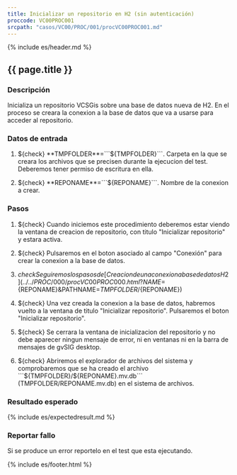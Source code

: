 ```yaml
---
title: Inicializar un repositorio en H2 (sin autenticación)
proccode: VC00PROC001
srcpath: "casos/VC00/PROC/001/procVC00PROC001.md"
---
```


{% include es/header.md %}

## {{ page.title }}

### Descripción

Inicializa un repositorio VCSGis sobre una base de datos nueva de H2.
En el proceso se creara la conexion a la base de datos que va a usarse para acceder al repositorio.

### Datos de entrada

1. ${check} **TMPFOLDER**=```${TMPFOLDER}```. Carpeta en la que se creara los archivos que se precisen 
   durante la ejecucion del test. Deberemos tener  permiso de escritura en ella.

2. ${check} **REPONAME**=```${REPONAME}```. Nombre de la conexion a crear.


### Pasos

1. ${check} Cuando iniciemos este procedimiento deberemos estar viendo
   la ventana de creacion de repositorio, con titulo "Inicializar repositorio" y estara activa.

2. ${check} Pulsaremos en el boton asociado al campo "Conexión" para crear la conexion a la base de datos.

3. ${check} Seguiremos los pasos de [Creacion de una conexion a base de datos H2](../../PROC/000/procVC00PROC000.html?NAME=${REPONAME}&PATHNAME=${TMPFOLDER}/${REPONAME}) 

5. ${check} Una vez creada la conexion a la base de datos, habremos vuelto a la ventana de titulo "Inicializar repositorio".
   Pulsaremos el boton "Inicializar repositorio".

5. ${check} Se cerrara la ventana de inicializacion del repositorio y no debe aparecer ningun mensaje de error, ni en
   ventanas ni en la barra de mensajes de gvSIG desktop.
   
7. ${check} Abriremos el explorador de archivos del sistema y comprobaremos que se ha creado el archivo 
   ```${TMPFOLDER}/${REPONAME}.mv.db``` (TMPFOLDER/REPONAME.mv.db)
   en el sistema de archivos.

### Resultado esperado

{% include es/expectedresult.md %}

### Reportar fallo

Si se produce un error reportelo en el test que esta ejecutando.

{% include es/footer.html %}

